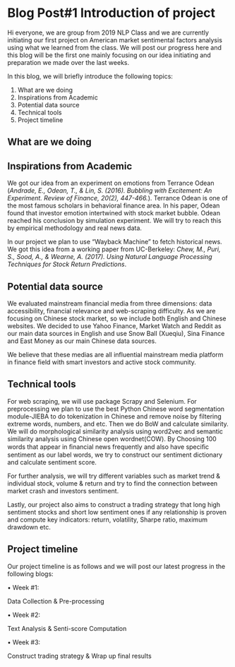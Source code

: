 # Blog Post#1 Introduction of project
Hi everyone, we are group from 2019 NLP Class and we are currently initiating our first project on American market sentimental factors analysis using what we learned from the class. We will post our progress here and this blog will be the first one mainly focusing on our idea initiating and preparation we made over the last weeks. 

In this blog, we will briefly introduce the following topics:
1. What are we doing
2. Inspirations from Academic
3. Potential data source 
4. Technical tools
5. Project timeline

## What are we doing

## Inspirations from Academic
We got our idea from an experiment on emotions from Terrance Odean (*Andrade, E., Odean, T., & Lin, S. (2016). Bubbling with Excitement: An Experiment. Review of Finance, 20(2), 447-466.*). Terrance Odean is one of the most famous scholars in behavioral finance area. In his paper, Odean found that investor emotion intertwined with stock market bubble. Odean reached his conclusion by simulation experiment. We will try to reach this by empirical methodology and real news data.

In our project we plan to use “Wayback Machine” to fetch historical news. We got this idea from a working paper from UC-Berkeley: *Chew, M., Puri, S., Sood, A., & Wearne, A. (2017). Using Natural Language Processing Techniques for Stock Return Predictions*.

## Potential data source 
We evaluated mainstream financial media from three dimensions: data accessibility, financial relevance and web-scraping difficulty. As we are focusing on Chinese stock market, so we include both English and Chinese websites. We decided to use Yahoo Finance, Market Watch and Reddit as our main data sources in English and use Snow Ball (Xueqiu), Sina Finance and East Money as our main Chinese data sources.

We believe that these medias are all influential mainstream media platform in finance field with smart investors and active stock community.

## Technical tools
For web scraping, we will use package Scrapy and Selenium. For preprocessing we plan to use the best Python Chinese word segmentation module-JIEBA to do tokenization in Chinese and remove noise by filtering extreme words, numbers, and etc. Then we do BoW and calculate similarity. We will do morphological similarity analysis using word2vec and semantic similarity analysis using Chinese open wordnet(COW). By Choosing 100 words that appear in ﬁnancial news frequently and also have speciﬁc sentiment as our label words, we try to construct our sentiment dictionary and calculate sentiment score.

For further analysis, we will try different variables such as market trend & individual stock, volume & return and try to find the connection between market crash and investors sentiment.

Lastly, our project also aims to construct a trading strategy that long high sentiment stocks and short low sentiment ones if any relationship is proven and compute key indicators: return, volatility, Sharpe ratio, maximum drawdown etc.

## Project timeline
Our project timeline is as follows and we will post our latest progress in the following blogs:

• Week #1: 

Data Collection & Pre-processing

• Week #2: 

Text Analysis & Senti-score Computation

• Week #3: 

Construct trading strategy & Wrap up final results
